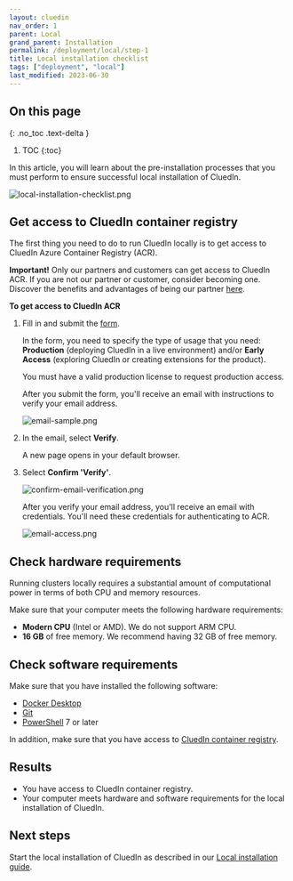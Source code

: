 ```yaml
---
layout: cluedin
nav_order: 1
parent: Local
grand_parent: Installation
permalink: /deployment/local/step-1
title: Local installation checklist
tags: ["deployment", "local"]
last_modified: 2023-06-30
---
```

## On this page
{: .no_toc .text-delta }
1. TOC
{:toc}

In this article, you will learn about the pre-installation processes that you must perform to ensure successful local installation of CluedIn.

![local-installation-checklist.png](../../assets/images/local-install/local-installation-checklist.png)

## Get access to CluedIn container registry

The first thing you need to do to run CluedIn locally is to get access to CluedIn Azure Container Registry (ACR).

**Important!** Only our partners and customers can get access to CluedIn ACR. If you are not our partner or customer, consider becoming one. Discover the benefits and advantages of being our partner [here](https://www.cluedin.com/become-a-partner).

**To get access to CluedIn ACR**

1. Fill in and submit the [form](https://forms.office.com/pages/responsepage.aspx?id=YSiu9fyznUSp50nBTQEawIEsLHex0dtAnRBIgXFdeu5UQ0ZFWU0wUFI4N1lDMkRRSFpPSUg2QjdSWCQlQCN0PWcu).

    In the form, you need to specify the type of usage that you need: **Production** (deploying CluedIn in a live environment) and/or **Early Access** (exploring CluedIn or creating extensions for the product).

    You must have a valid production license to request production access.

    After you submit the form, you'll receive an email with instructions to verify your email address.
    
    ![email-sample.png](../../assets/images/local-install/email-sample.png)

1. In the email, select **Verify**.

    A new page opens in your default browser.

1. Select **Confirm 'Verify'**.

    ![confirm-email-verification.png](../../assets/images/local-install/confirm-email-verification.png)
    
    After you verify your email address, you'll receive an email with credentials. You'll need these credentials for authenticating to ACR.

    ![email-access.png](../../assets/images/local-install/email-access.png)

## Check hardware requirements

Running clusters locally requires a substantial amount of computational power in terms of both CPU and memory resources.

Make sure that your computer meets the following hardware requirements:

- **Modern CPU** (Intel or AMD). We do not support ARM CPU.
- **16 GB** of free memory. We recommend having 32 GB of free memory.

## Check software requirements

Make sure that you have installed the following software:

- [Docker Desktop](https://www.docker.com/products/docker-desktop/)
- [Git](https://gitforwindows.org/)
- [PowerShell](https://learn.microsoft.com/en-us/powershell/scripting/install/installing-powershell?view=powershell-7.3) 7 or later

In addition, make sure that you have access to [CluedIn container registry](#get-access-to-cluedin-container-registry).

## Results

- You have access to CluedIn container registry.
- Your computer meets hardware and software requirements for the local installation of CluedIn.

## Next steps

Start the local installation of CluedIn as described in our [Local installation guide](/deployment/local/step-2).